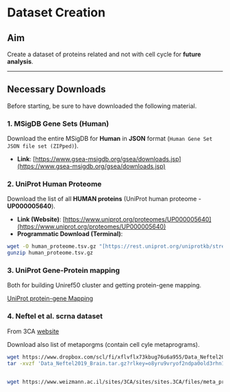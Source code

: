 # Dataset Creation

## Aim
Create a dataset of proteins related and not with cell cycle for **future analysis**.

---

## Necessary Downloads
Before starting, be sure to have downloaded the following material.

### 1. MSigDB Gene Sets (Human)
Download the entire MSigDB for **Human** in **JSON** format (`Human Gene Set JSON file set (ZIPped)`).
- **Link**: [https://www.gsea-msigdb.org/gsea/downloads.jsp](https://www.gsea-msigdb.org/gsea/downloads.jsp)

### 2. UniProt Human Proteome
Download the list of all **HUMAN proteins** (UniProt human proteome - **UP000005640**).
- **Link (Website)**: [https://www.uniprot.org/proteomes/UP000005640](https://www.uniprot.org/proteomes/UP000005640)
- **Programmatic Download (Terminal)**:

```bash
wget -O human_proteome.tsv.gz "[https://rest.uniprot.org/uniprotkb/stream?compressed=true&fields=accession,reviewed,id,protein_name,gene_names,organism_name,sequence&format=tsv&query=(proteome:UP000005640](https://rest.uniprot.org/uniprotkb/stream?compressed=true&fields=accession,reviewed,id,protein_name,gene_names,organism_name,sequence&format=tsv&query=(proteome:UP000005640))"
gunzip human_proteome.tsv.gz
```

### 3. UniProt Gene-Protein mapping

Both for building Uniref50 cluster and getting protein-gene mapping.

[UniProt protein-gene Mapping](https://ftp.uniprot.org/pub/databases/uniprot/current_release/knowledgebase/idmapping/by_organism/HUMAN_9606_idmapping.dat.gz)

### 4. Neftel et al. scrna dataset

From 3CA [website](https://www.weizmann.ac.il/sites/3CA/brain)

Download also list of metaporgms (contain cell cyle metaprograms).

```bash
wget https://www.dropbox.com/scl/fi/xflvflx73kbug76u6a955/Data_Neftel2019_Brain.tar.gz?rlkey=o8yru9vryof2ndpa0old3rhn1&dl=1
tar -xvzf 'Data_Neftel2019_Brain.tar.gz?rlkey=o8yru9vryof2ndpa0old3rhn1'


wget https://www.weizmann.ac.il/sites/3CA/sites/sites.3CA/files/meta_programs_2025-01-29.xlsx
```

